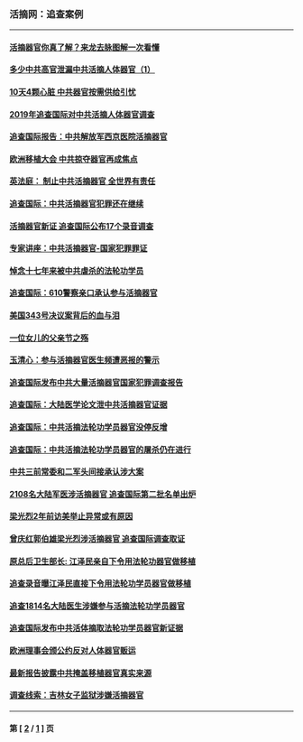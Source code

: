 ### 活摘网：追查案例
---
#### [活摘器官你真了解？来龙去脉图解一次看懂](../../pages/nf5880/n13013820.md?12240430) 
#### [多少中共高官泄漏中共活摘人体器官（1）](../../pages/nf5880/n12671234.md?12240430) 
#### [10天4颗心脏 中共器官按需供给引忧](../../pages/nf5880/n12326366.md?12240430) 
#### [2019年追查国际对中共活摘人体器官调查](../../pages/nf5880/n11917733.md?12240430) 
#### [追查国际报告：中共解放军西京医院活摘器官](../../pages/nf5880/n11838359.md?12240430) 
#### [欧洲移植大会 中共掠夺器官再成焦点](../../pages/nf5880/n11538883.md?12240430) 
#### [英法庭： 制止中共活摘器官 全世界有责任](../../pages/nf5880/n11330691.md?12240430) 
#### [追查国际：中共活摘器官犯罪还在继续](../../pages/nf5880/n11218301.md?12240430) 
#### [活摘器官新证 追查国际公布17个录音调查](../../pages/nf5880/n10897744.md?12240430) 
#### [专家讲座：中共活摘器官-国家犯罪罪证](../../pages/nf5880/n8828153.md?12240430) 
#### [悼念十七年来被中共虐杀的法轮功学员](../../pages/nf5880/n8124823.md?12240430) 
#### [追查国际：610警察亲口承认参与活摘器官](../../pages/nf5880/n8109067.md?12240430) 
#### [美国343号决议案背后的血与泪](../../pages/nf5880/n8020684.md?12240430) 
#### [一位女儿的父亲节之殇](../../pages/nf5880/n8014122.md?12240430) 
#### [玉清心：参与活摘器官医生频遭恶报的警示](../../pages/nf5880/n4637546.md?12240430) 
#### [追查国际发布中共大量活摘器官国家犯罪调查报告](../../pages/nf5880/n4613428.md?12240430) 
#### [追查国际：大陆医学论文泄中共活摘器官证据](../../pages/nf5880/n4608794.md?12240430) 
#### [追查国际：中共活摘法轮功学员器官没停反增](../../pages/nf5880/n4584075.md?12240430) 
#### [追查国际：中共活摘法轮功学员器官的屠杀仍在进行](../../pages/nf5880/n4299154.md?12240430) 
#### [中共三前常委和二军头间接承认涉大案](../../pages/nf5880/n4286244.md?12240430) 
#### [2108名大陆军医涉活摘器官 追查国际第二批名单出炉](../../pages/nf5880/n4284769.md?12240430) 
#### [梁光烈2年前访美举止异常或有原因](../../pages/nf5880/n4279686.md?12240430) 
#### [曾庆红郭伯雄梁光烈涉活摘器官 追查国际调查取证](../../pages/nf5880/n4278462.md?12240430) 
#### [原总后卫生部长: 江泽民亲自下令用法轮功器官做移植](../../pages/nf5880/n4263864.md?12240430) 
#### [追查录音曝江泽民直接下令用法轮功学员器官做移植](../../pages/nf5880/n4261268.md?12240430) 
#### [追查1814名大陆医生涉嫌参与活摘法轮功学员器官](../../pages/nf5880/n4259055.md?12240430) 
#### [追查国际发布中共活体摘取法轮功学员器官新证据](../../pages/nf5880/n4258255.md?12240430) 
#### [欧洲理事会颁公约反对人体器官贩运](../../pages/nf5880/n4206955.md?12240430) 
#### [最新报告披露中共掩盖移植器官真实来源](../../pages/nf5880/n4140084.md?12240430) 
#### [调查线索：吉林女子监狱涉嫌活摘器官](../../pages/nf5880/n4044366.md?12240430) 

---
#### 第 [ [2](./2.md?12240430) / [1](./1.md?12240430) ] 页
